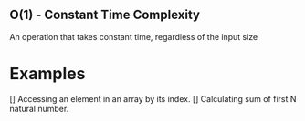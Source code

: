 ## O(1) - Constant Time Complexity

An operation that takes constant time, regardless of the input size

# Examples

[] Accessing an element in an array by its index.
[] Calculating sum of first N natural number.
